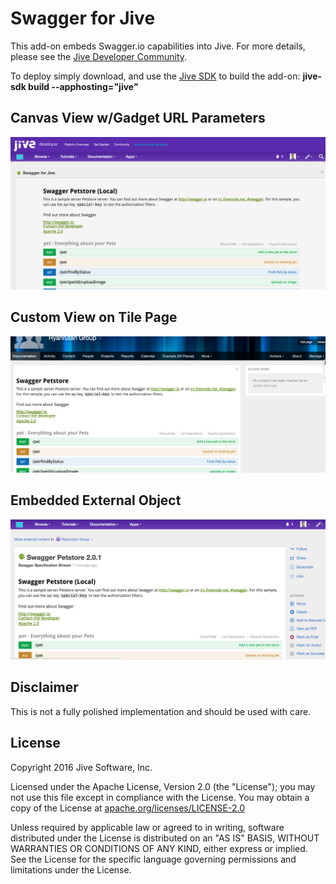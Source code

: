 # Swagger for Jive
This add-on embeds Swagger.io capabilities into Jive.  For more details, please see the [Jive Developer Community](https://community.jivesoftware.com/community/developer).

To deploy simply download, and use the [Jive SDK](https://community.jivesoftware.com/docs/DOC-114053) to build the add-on:
**jive-sdk build --apphosting="jive"**

## Canvas View w/Gadget URL Parameters
![Canvas View](https://github.com/jivesoftware/swagger4jive/blob/master/screenshot-1.png?raw=true)

## Custom View on Tile Page
![Canvas View](https://github.com/jivesoftware/swagger4jive/blob/master/screenshot-2.png?raw=true)

## Embedded External Object
![Canvas View](https://github.com/jivesoftware/swagger4jive/blob/master/screenshot-3.png?raw=true)

## Disclaimer

This is not a fully polished implementation and should be used with care.

## License

Copyright 2016 Jive Software, Inc.

Licensed under the Apache License, Version 2.0 (the "License");
you may not use this file except in compliance with the License.
You may obtain a copy of the License at [apache.org/licenses/LICENSE-2.0](http://www.apache.org/licenses/LICENSE-2.0)

Unless required by applicable law or agreed to in writing, software
distributed under the License is distributed on an "AS IS" BASIS,
WITHOUT WARRANTIES OR CONDITIONS OF ANY KIND, either express or implied.
See the License for the specific language governing permissions and
limitations under the License.
